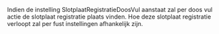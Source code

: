 Indien de instelling SlotplaatRegistratieDoosVul aanstaat zal per doos vul actie de slotplaat registratie plaats vinden. Hoe deze slotplaat registratie verloopt zal per fust instellingen afhankelijk zijn. 